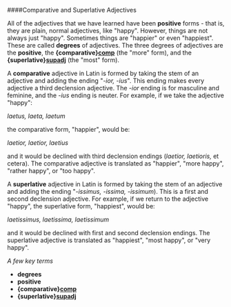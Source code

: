 ####Comparative and Superlative Adjectives

All of the adjectives that we have learned have been **positive** forms - that is, they are plain, normal adjectives, like "happy".  However, things are not always just "happy".  Sometimes things are "happier" or even "happiest".  These are called **degrees** of adjectives.  The three degrees of adjectives are the **positive**, the **{comparative}[comp]** (the "more" form), and the **{superlative}[supadj]** (the "most" form).

[comp]: urn:cite:hclat:topic.compadj
[supadj]: urn:cite:hclat:topic.supadj

A **comparative** adjective in Latin is formed by taking the stem of an adjective and adding the ending "*-ior, -ius*".  This ending makes every adjective a third declension adjective.  The *-ior* ending is for masculine and feminine, and the *-ius* ending is neuter.  For example, if we take the adjective "happy":

*laetus, laeta, laetum*

the comparative form, "happier", would be:

*laetior, laetior, laetius*

and it would be declined with third declension endings (*laetior, laetioris,* et cetera).  The comparative adjective is translated as "happier", "more happy", "rather happy", or "too happy".

A **superlative** adjective in Latin is formed by taking the stem of an adjective and adding the ending "*-issimus, -issima, -issimum*).  This is a first and second declension adjective.  For example, if we return to the adjective "happy", the superlative form, "happiest", would be:

*laetissimus, laetissima, laetissimum*

and it would be declined with first and second declension endings.  The superlative adjective is translated as "happiest", "most happy", or "very happy".

*A few key terms*
- **degrees**
- **positive**
- **{comparative}[comp]**
- **{superlative}[supadj]**
